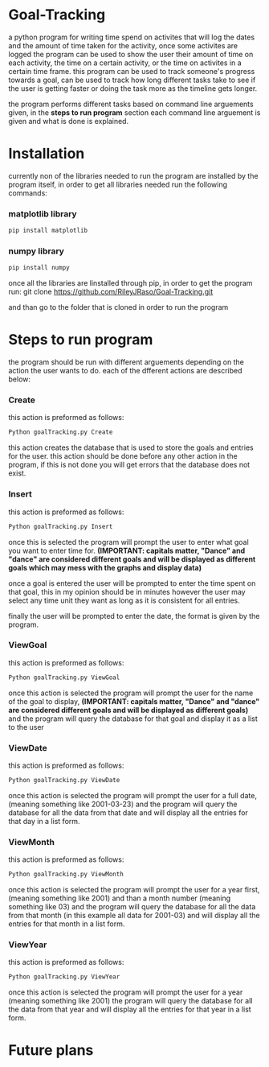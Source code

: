 # Goal-Tracking

a python program for writing time spend on activites that will log the dates and the amount of time taken for the activity, once some activites are logged the program can be used to show the user their amount of time on each activity, the time on a certain activity, or the time on activites in a certain time frame. this program can be used to track someone's progress towards a goal, can be used to track how long different tasks take to see if the user is getting faster or doing the task more as the timeline gets longer.

the program performs different tasks based on command line arguements given, in the **steps to run program** section each command line arguement is given and what is done is explained.

# Installation

currently non of the libraries needed to run the program are installed by the program itself, in order to get all libraries needed run the following commands:

### matplotlib library

```bash
pip install matplotlib

```

### numpy library

```bash
pip install numpy

```

once all the libraries are linstalled through pip, in order to get the program run: git clone https://github.com/RileyJRaso/Goal-Tracking.git

and than go to the folder that is cloned in order to run the program

# Steps to run program

the program should be run with different arguements depending on the action the user wants to do. each of the dfferent actions are described below:

### Create

this action is preformed as follows: 
```bash
Python goalTracking.py Create

```

this action creates the database that is used to store the goals and entries for the user. this action should be done before any other action in the program, if this is not done you will get errors that the database does not exist.

### Insert

this action is preformed as follows: 
```bash
Python goalTracking.py Insert

```

once this is selected the program will prompt the user to enter what goal you want to enter time for. **(IMPORTANT: capitals matter, "Dance" and "dance" are considered different goals and will be displayed as different goals which may mess with the graphs and display data)**

once a goal is entered the user will be prompted to enter the time spent on that goal, this in my opinion should be in minutes however the user may select any time unit they want as long as it is consistent for all entries.

finally the user will be prompted to enter the date, the format is given by the program.

### ViewGoal

this action is preformed as follows: 
```bash
Python goalTracking.py ViewGoal

```

once this action is selected the program will prompt the user for the name of the goal to display, **(IMPORTANT: capitals matter, "Dance" and "dance" are considered different goals and will be displayed as different goals)** and the program will query the database for that goal and display it as a list to the user

### ViewDate


this action is preformed as follows: 
```bash
Python goalTracking.py ViewDate

```

once this action is selected the program will prompt the user for a full date, (meaning something like 2001-03-23) and the program will query the database for all the data from that date and will display all the entries for that day in a list form.

### ViewMonth

this action is preformed as follows: 
```bash
Python goalTracking.py ViewMonth

```

once this action is selected the program will prompt the user for a year first, (meaning something like 2001) and than a month number (meaning something like 03) and the program will query the database for all the data from that month (in this example all data for 2001-03) and will display all the entries for that month in a list form.

### ViewYear

this action is preformed as follows: 
```bash
Python goalTracking.py ViewYear

```

once this action is selected the program will prompt the user for a year (meaning something like 2001) the program will query the database for all the data from that year and will display all the entries for that year in a list form.

# Future plans
